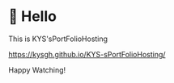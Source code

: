 # 👋 Hello 
This is KYS'sPortFolioHosting

https://kysgh.github.io/KYS-sPortFolioHosting/


Happy Watching!

